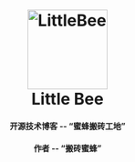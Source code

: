 <h1 align="center">
    <img alt="LittleBee" title="Lumen" src="https://github.com/yuxiang660/little-bee-blog/blob/master/.github/logo.jpg" width="140"> </br>
    Little Bee
</h1>

<h4 align="center">
  开源技术博客 -- “蜜蜂搬砖工地”
</h4>
<h4 align="center">
  作者 -- “搬砖蜜蜂”
</h4>
